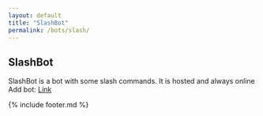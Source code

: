 ```yaml
---
layout: default
title: "SlashBot"
permalink: /bots/slash/
---
```


## SlashBot

SlashBot is a bot with some slash commands. It is hosted and always online
Add bot: [Link](https://discord.com/api/oauth2/authorize?client_id=794569017012518913&permissions=0&scope=bot%20applications.commands)

{% include footer.md %}
